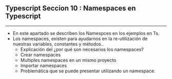 ## Typescript Seccion 10 : Namespaces en Typescript
---
*   En este apartado se describen los Namespces en los ejemplos en Ts.
*    Los namespaces, existen para ayudarnos en la re-utilización de nuestras variables, constantes y métodos..
     *   Explicación del ¿por qué son necesarios los namespaces?
     *   Crear namespaces
     *   Multiples namespaces en un mismo proyecto
     *   Importar namespaces
     *   Problemática que se puede presentar utilizando un namespace.